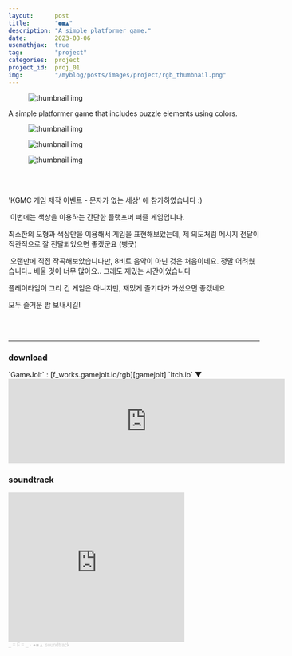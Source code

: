 ```yaml
---
layout:      post
title:       "●■▲"
description: "A simple platformer game."
date:        2023-08-06
usemathjax:  true
tag:         "project"
categories:  project
project_id:  proj_01
img:         "/myblog/posts/images/project/rgb_thumbnail.png"
---
```


<figure>
    <img class="title-image" src="{{site.image_location}}/project/rgb_title.png" alt="thumbnail img">
</figure>

<div class="game-description">
    A simple platformer game that includes puzzle elements using colors.
</div>

<div class="screenshot-list">
    <figure>
        <img class="screenshot" src="{{site.image_location}}/project/rgb_screenshot_01.png" alt="thumbnail img">
    </figure>
    <figure>
        <img class="screenshot" src="{{site.image_location}}/project/rgb_screenshot_02.png" alt="thumbnail img">
    </figure>
    <figure>
        <img class="screenshot" src="{{site.image_location}}/project/rgb_screenshot_03.png" alt="thumbnail img">
    </figure>
</div>

<br/>
<br/>

'KGMC 게임 제작 이벤트 - 문자가 없는 세상' 에 참가하였습니다 :)

​
이번에는 색상을 이용하는 간단한 플랫포머 퍼즐 게임입니다.

최소한의 도형과 색상만을 이용해서 게임을 표현해보았는데,
제 의도처럼 메시지 전달이 직관적으로 잘 전달되었으면 좋겠군요 (빵긋)

​
오랜만에 직접 작곡해보았습니다만, 8비트 음악이 아닌 것은 처음이네요.
정말 어려웠습니다.. 배울 것이 너무 많아요..
그래도 재밌는 시간이었습니다


플레이타임이 그리 긴 게임은 아니지만, 재밌게 즐기다가 가셨으면 좋겠네요

모두 즐거운 밤 보내시길!

<br/>
<br/>

---

<h3>download</h3>
`GameJolt` : [f_works.gamejolt.io/rgb][gamejolt]  
`Itch.io` ▼
<iframe frameborder="0" src="https://itch.io/embed/2355666?linkback=true&amp;border_width=2&amp;bg_color=131619&amp;fg_color=eeeeee&amp;link_color=ff792a&amp;border_color=3c3c3c" width="554" height="169"><a href="https://f-works.itch.io/rgb">●■▲ by _ = F = _</a></iframe>

<h3>soundtrack</h3>
<iframe width="70%" height="300" scrolling="no" frameborder="no" allow="autoplay" src="https://w.soundcloud.com/player/?url=https%3A//api.soundcloud.com/playlists/1666679827&color=%23ffb12e&auto_play=false&hide_related=false&show_comments=true&show_user=true&show_reposts=false&show_teaser=true&visual=true"></iframe><div style="font-size: 10px; color: #cccccc;line-break: anywhere;word-break: normal;overflow: hidden;white-space: nowrap;text-overflow: ellipsis; font-family: Interstate,Lucida Grande,Lucida Sans Unicode,Lucida Sans,Garuda,Verdana,Tahoma,sans-serif;font-weight: 100;"><a href="https://soundcloud.com/f_works" title="_ = F = _" target="_blank" style="color: #cccccc; text-decoration: none;">_ = F = _</a> · <a href="https://soundcloud.com/f_works/sets/soundtrack" title="●■▲ soundtrack" target="_blank" style="color: #cccccc; text-decoration: none;">●■▲ soundtrack</a></div>

[gamejolt]: https://gamejolt.com/games/rgb/830124
